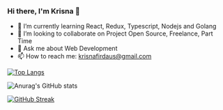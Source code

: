 ### Hi there, I'm Krisna 👋

- 🌱 I’m currently learning React, Redux, Typescript, Nodejs and Golang
- 👯 I’m looking to collaborate on Project Open Source, Freelance, Part Time
- 💬 Ask me about Web Development
- 📫 How to reach me: krisnafirdaus@gmail.com

[![Top Langs](https://github-readme-stats.vercel.app/api/top-langs/?username=krisnafirdaus&layout=compact&theme=radical&border_color=141E61)](https://github.com/anuraghazra/github-readme-stats)

![Anurag's GitHub stats](https://github-readme-stats.vercel.app/api?username=krisnafirdaus&show_icons=true&theme=radical&border_color=141E61)

[![GitHub Streak](https://github-readme-streak-stats.herokuapp.com?user=krisnafirdaus&theme=radical&border=141E61)](https://git.io/streak-stats)

